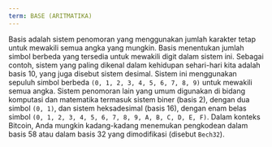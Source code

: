 ```yaml
---
term: BASE (ARITMATIKA)
---
```


Basis adalah sistem penomoran yang menggunakan jumlah karakter tetap untuk mewakili semua angka yang mungkin. Basis menentukan jumlah simbol berbeda yang tersedia untuk mewakili digit dalam sistem ini. Sebagai contoh, sistem yang paling dikenal dalam kehidupan sehari-hari kita adalah basis 10, yang juga disebut sistem desimal. Sistem ini menggunakan sepuluh simbol berbeda `(0, 1, 2, 3, 4, 5, 6, 7, 8, 9)` untuk mewakili semua angka. Sistem penomoran lain yang umum digunakan di bidang komputasi dan matematika termasuk sistem biner (basis 2), dengan dua simbol `(0, 1)`, dan sistem heksadesimal (basis 16), dengan enam belas simbol `(0, 1, 2, 3, 4, 5, 6, 7, 8, 9, A, B, C, D, E, F)`. Dalam konteks Bitcoin, Anda mungkin kadang-kadang menemukan pengkodean dalam basis 58 atau dalam basis 32 yang dimodifikasi (disebut `Bech32`).